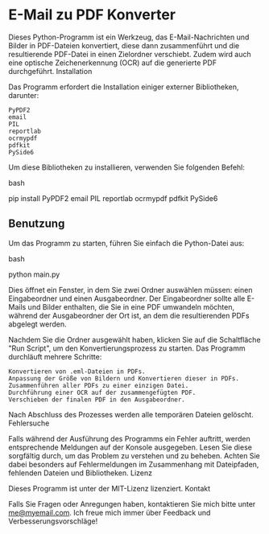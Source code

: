 # E-Mail zu PDF Konverter

Dieses Python-Programm ist ein Werkzeug, das E-Mail-Nachrichten und Bilder in PDF-Dateien konvertiert, diese dann zusammenführt und die resultierende PDF-Datei in einen Zielordner verschiebt. Zudem wird auch eine optische Zeichenerkennung (OCR) auf die generierte PDF durchgeführt.
Installation

Das Programm erfordert die Installation einiger externer Bibliotheken, darunter:

    PyPDF2
    email
    PIL
    reportlab
    ocrmypdf
    pdfkit
    PySide6

Um diese Bibliotheken zu installieren, verwenden Sie folgenden Befehl:

bash

pip install PyPDF2 email PIL reportlab ocrmypdf pdfkit PySide6

## Benutzung

Um das Programm zu starten, führen Sie einfach die Python-Datei aus:

bash

python main.py

Dies öffnet ein Fenster, in dem Sie zwei Ordner auswählen müssen: einen Eingabeordner und einen Ausgabeordner. Der Eingabeordner sollte alle E-Mails und Bilder enthalten, die Sie in eine PDF umwandeln möchten, während der Ausgabeordner der Ort ist, an dem die resultierenden PDFs abgelegt werden.

Nachdem Sie die Ordner ausgewählt haben, klicken Sie auf die Schaltfläche "Run Script", um den Konvertierungsprozess zu starten. Das Programm durchläuft mehrere Schritte:

    Konvertieren von .eml-Dateien in PDFs.
    Anpassung der Größe von Bildern und Konvertieren dieser in PDFs.
    Zusammenführen aller PDFs zu einer einzigen Datei.
    Durchführung einer OCR auf der zusammengefügten PDF.
    Verschieben der finalen PDF in den Ausgabeordner.

Nach Abschluss des Prozesses werden alle temporären Dateien gelöscht.
Fehlersuche

Falls während der Ausführung des Programms ein Fehler auftritt, werden entsprechende Meldungen auf der Konsole ausgegeben. Lesen Sie diese sorgfältig durch, um das Problem zu verstehen und zu beheben. Achten Sie dabei besonders auf Fehlermeldungen im Zusammenhang mit Dateipfaden, fehlenden Dateien und Bibliotheken.
Lizenz

Dieses Programm ist unter der MIT-Lizenz lizenziert.
Kontakt

Falls Sie Fragen oder Anregungen haben, kontaktieren Sie mich bitte unter me@myemail.com. Ich freue mich immer über Feedback und Verbesserungsvorschläge!